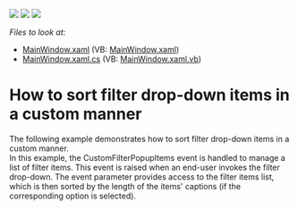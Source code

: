 <!-- default badges list -->
![](https://img.shields.io/endpoint?url=https://codecentral.devexpress.com/api/v1/VersionRange/128578994/10.2.3%2B)
[![](https://img.shields.io/badge/Open_in_DevExpress_Support_Center-FF7200?style=flat-square&logo=DevExpress&logoColor=white)](https://supportcenter.devexpress.com/ticket/details/E2744)
[![](https://img.shields.io/badge/📖_How_to_use_DevExpress_Examples-e9f6fc?style=flat-square)](https://docs.devexpress.com/GeneralInformation/403183)
<!-- default badges end -->
<!-- default file list -->
*Files to look at*:

* [MainWindow.xaml](./CS/DXPivotGrid_CustomFilterItemsSorting/MainWindow.xaml) (VB: [MainWindow.xaml](./VB/DXPivotGrid_CustomFilterItemsSorting/MainWindow.xaml))
* [MainWindow.xaml.cs](./CS/DXPivotGrid_CustomFilterItemsSorting/MainWindow.xaml.cs) (VB: [MainWindow.xaml.vb](./VB/DXPivotGrid_CustomFilterItemsSorting/MainWindow.xaml.vb))
<!-- default file list end -->
# How to sort filter drop-down items in a custom manner


<p>The following example demonstrates how to sort filter drop-down items in a custom manner.<br />
In this example, the CustomFilterPopupItems event is handled to manage a list of filter items. This event is raised when an end-user invokes the filter drop-down. The event parameter provides access to the filter items list, which is then sorted by the length of the items' captions (if the corresponding option is selected).</p><br />


<br/>


